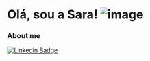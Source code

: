 # Olá, sou a Sara! ![image](https://user-images.githubusercontent.com/81247388/125696551-ec0f18f7-55ba-4369-8e12-27d4f659dc0b.png)


### About me

[![Linkedin Badge](https://img.shields.io/badge/-LinkedIn-blue?style=flat-square&logo=Linkedin&logoColor=white&link=https://www.linkedin.com/in/sara-souza-bb2ab8182/)](https://www.linkedin.com/in/sara-souza-bb2ab8182/)
<!--
**wittzinha/wittzinha** is a ✨ _special_ ✨ repository because its `README.md` (this file) appears on your GitHub profile.

Here are some ideas to get you started:

- 🔭 I’m currently working on ...
- 🌱 I’m currently learning ...
- 👯 I’m looking to collaborate on ...
- 🤔 I’m looking for help with ...
- 💬 Ask me about ...
- 📫 How to reach me: ...
- 😄 Pronouns: ...
- ⚡ Fun fact: ...
-->
